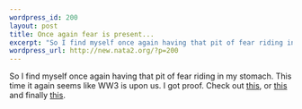 ```yaml
--- 
wordpress_id: 200
layout: post
title: Once again fear is present...
excerpt: "So I find myself once again having that pit of fear riding in my stomach. This time it again seems like WW3 is upon us. I got proof. Check out this, or this and finally "
wordpress_url: http://new.nata2.org/?p=200
---
```

So I find myself once again having that pit of fear riding in my stomach. This time it again seems like WW3 is upon us. I got proof. Check out <a href="http://www.washingtonpost.com/wp-dyn/articles/A3162-2002Jan31.html">this</a>, or <a href="http://sg.news.yahoo.com/020201/1/2e8dc.html">this</a> and finally <a href="http://story.news.yahoo.com/news?tmpl=story&cid=584&u=/nm/20020201/pl_nm/attack_albright_dc_1">this</a>.
